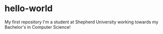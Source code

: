 # hello-world
My first repository
I'm a student at Shepherd University working towards my Bachelor's in Computer Science!

